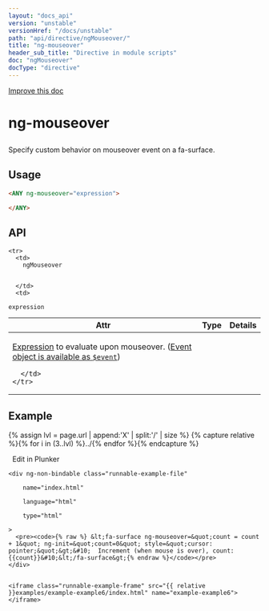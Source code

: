 ```yaml
---
layout: "docs_api"
version: "unstable"
versionHref: "/docs/unstable"
path: "api/directive/ngMouseover/"
title: "ng-mouseover"
header_sub_title: "Directive in module scripts"
doc: "ngMouseover"
docType: "directive"
---
```


<div class="improve-docs">
  <a href='https://github.com/Famous/famous-angular/edit/master/src/scripts/directives/fa-input.js#L392'>
    Improve this doc
  </a>
</div>





<h1 class="api-title">

  ng-mouseover



</h1>





Specify custom behavior on mouseover event on a fa-surface.






  
<h2 id="usage">Usage</h2>
  
```html
<ANY ng-mouseover="expression">

</ANY>
```
  
  
<h2 id="api" style="clear:both;">API</h2>

<table class="table" style="margin:0;">
  <thead>
    <tr>
      <th>Attr</th>
      <th>Type</th>
      <th>Details</th>
    </tr>
  </thead>
  <tbody>
    
    <tr>
      <td>
        ngMouseover
        
        
      </td>
      <td>
        
  <code>expression</code>
      </td>
      <td>
        <p><a href="guide/expression">Expression</a> to evaluate upon
mouseover. (<a href="guide/expression#-event-">Event object is available as <code>$event</code></a>)</p>

        
      </td>
    </tr>
    
  </tbody>
</table>

  

  



<h2 id="example">Example</h2><p>

{% assign lvl = page.url | append:'X' | split:'/' | size %}
{% capture relative %}{% for i in (3..lvl) %}../{% endfor %}{% endcapture %}

<div>
  <a ng-click="openPlunkr('{{ relative }}examples/example-example6')" class="btn pull-right">
    <i class="glyphicon glyphicon-edit">&nbsp;</i>
    Edit in Plunker</a>
  <div class="runnable-example" path="examples/example-example6"
      
  >

   
    <div ng-non-bindable class="runnable-example-file"
      
        name="index.html"
      
        language="html"
      
        type="html"
      
    >
      <pre><code>{% raw %} &lt;fa-surface ng-mouseover=&quot;count = count + 1&quot; ng-init=&quot;count=0&quot; style=&quot;cursor: pointer;&quot;&gt;&#10;  Increment (when mouse is over), count: {{count}}&#10;&lt;/fa-surface&gt;{% endraw %}</code></pre>
    </div>
  

    <iframe class="runnable-example-frame" src="{{ relative }}examples/example-example6/index.html" name="example-example6"></iframe>
  </div>
</div>


</p>



